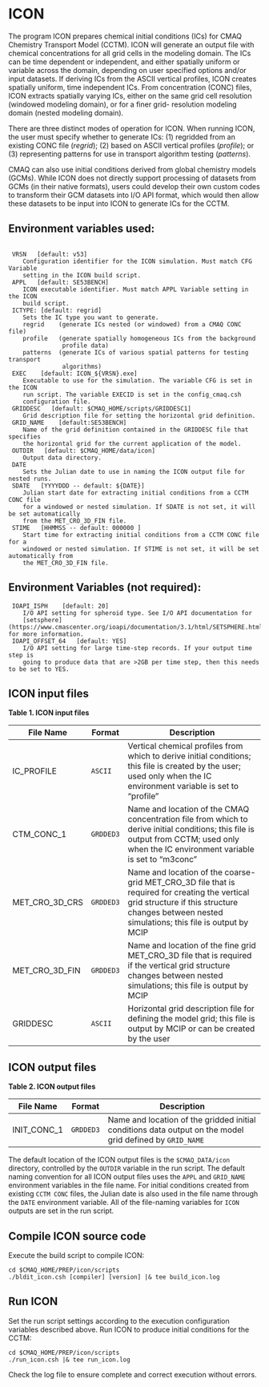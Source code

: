 ICON
========

The program ICON prepares chemical initial conditions (ICs) for CMAQ Chemistry
Transport Model (CCTM).  ICON will generate an output file with chemical
concentrations for all grid cells in the modeling domain.  The ICs can be time
dependent or independent, and either spatially uniform or variable across the
domain, depending on user specified options and/or input datasets.  If deriving
ICs from the ASCII vertical profiles, ICON creates spatially uniform, time
independent ICs. From concentration (CONC) files, ICON extracts spatially
varying ICs, either on the same grid cell resolution (windowed modeling domain),
or for a finer grid- resolution modeling domain (nested modeling domain).

There are three distinct modes of operation for ICON.  When running ICON, the
user must specify whether to generate ICs: (1) regridded from an existing CONC
file (*regrid*); (2) based on ASCII vertical profiles (*profile*); or (3)
representing patterns for use in transport algorithm testing (*patterns*).

CMAQ can also use initial conditions derived from global chemistry models
(GCMs). While ICON does not directly support processing of datasets from GCMs
(in their native formats), users could develop their own custom codes to
transform their GCM datasets into I/O API format, which would then allow these
datasets to be input into ICON to generate ICs for the CCTM.

## Environment variables used:

```

 VRSN   [default: v53]
    Configuration identifier for the ICON simulation. Must match CFG Variable 
    setting in the ICON build script.
 APPL   [default: SE53BENCH]
    ICON executable identifier. Must match APPL Variable setting in the ICON 
    build script.
 ICTYPE: [default: regrid]
    Sets the IC type you want to generate.
    regrid    (generate ICs nested (or windowed) from a CMAQ CONC file)
    profile   (generate spatially homogeneous ICs from the background 
               profile data)
    patterns  (generate ICs of various spatial patterns for testing transport 
               algorithms)
 EXEC    [default: ICON_${VRSN}.exe]
    Executable to use for the simulation. The variable CFG is set in the ICON 
    run script. The variable EXECID is set in the config_cmaq.csh 
    configuration file.
 GRIDDESC   [default: $CMAQ_HOME/scripts/GRIDDESC1]
    Grid description file for setting the horizontal grid definition.
 GRID_NAME    [default:SE53BENCH]
    Name of the grid definition contained in the GRIDDESC file that specifies 
    the horizontal grid for the current application of the model.
 OUTDIR   [default: $CMAQ_HOME/data/icon]
    Output data directory.
 DATE      
    Sets the Julian date to use in naming the ICON output file for nested runs.
 SDATE   [YYYYDDD -- default: ${DATE}]
    Julian start date for extracting initial conditions from a CCTM CONC file 
    for a windowed or nested simulation. If SDATE is not set, it will be set automatically 
    from the MET_CRO_3D_FIN file.
 STIME   [HHMMSS -- default: 000000 ]
    Start time for extracting initial conditions from a CCTM CONC file for a 
    windowed or nested simulation. If STIME is not set, it will be set automatically from 
    the MET_CRO_3D_FIN file.
```

## Environment Variables (not required):

```
 IOAPI_ISPH    [default: 20]
    I/O API setting for spheroid type. See I/O API documentation for 
    [setsphere](https://www.cmascenter.org/ioapi/documentation/3.1/html/SETSPHERE.html) for more information.
 IOAPI_OFFSET_64   [default: YES]
    I/O API setting for large time-step records. If your output time step is 
    going to produce data that are >2GB per time step, then this needs to be set to YES.
```

## ICON input files

<a id=Table1></a>

**Table 1. ICON input files**

|**File Name**|**Format**|**Description**|
|---------------------|-------------|-----------------------------------------------------------------------|
|IC_PROFILE|`ASCII`|Vertical chemical profiles from which to derive initial conditions; this file is created by the user; used only when the IC environment variable is set to “profile”|
|CTM_CONC_1|`GRDDED3`|Name and location of the CMAQ concentration file from which to derive initial conditions; this file is output from CCTM; used only when the IC environment variable is set to “m3conc”|
|MET_CRO_3D_CRS|`GRDDED3`|Name and location of the coarse-grid MET_CRO_3D file that is required for creating the vertical grid structure if this structure changes between nested simulations; this file is output by MCIP|
|MET_CRO_3D_FIN|`GRDDED3`|Name and location of the fine grid MET_CRO_3D file that is required if the vertical grid structure changes between nested simulations; this file is output by MCIP|
|GRIDDESC|`ASCII`|Horizontal grid description file for defining the model grid; this file is output by MCIP or can be created by the user|

## ICON output files

<a id=Table2></a>

**Table 2. ICON output files**

|**File Name**|**Format**|**Description**|
|------------|-----------|---------------------------------------------------------------|
|INIT_CONC_1|`GRDDED3`|Name and location of the gridded initial conditions data output on the model grid defined by `GRID_NAME`|

The default location of the ICON output files is the `$CMAQ_DATA/icon` directory, controlled by the `OUTDIR` variable in the run script. The default naming convention for all ICON output files uses the `APPL` and `GRID_NAME` environment variables in the file name. For initial conditions created from existing `CCTM CONC` files, the Julian date is also used in the file name through the `DATE` environment variable. All of the file-naming variables for `ICON` outputs are set in the run script.

## Compile ICON source code

Execute the build script to compile ICON:

```
cd $CMAQ_HOME/PREP/icon/scripts
./bldit_icon.csh [compiler] [version] |& tee build_icon.log
```

## Run ICON

Set the run script settings according to the execution configuration variables
described above. Run ICON to produce initial conditions for the CCTM:

```
cd $CMAQ_HOME/PREP/icon/scripts
./run_icon.csh |& tee run_icon.log
```

Check the log file to ensure complete and correct execution without errors.

